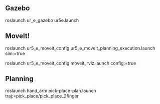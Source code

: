 
## Gazebo
roslaunch ur_e_gazebo ur5e.launch

## MoveIt!
roslaunch ur5_e_moveit_config ur5_e_moveit_planning_execution.launch sim:=true

roslaunch ur5_e_moveit_config moveit_rviz.launch config:=true

## Planning
roslaunch hand_arm pick-place-plan.launch traj:=pick_place/pick_place_2finger